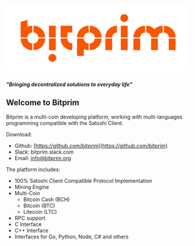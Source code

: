 ##### ![Bitprim](assets/bitprim_logo_orange.png)

##### "Bringing decentralized solutions to everyday life"

##### 

## Welcome to Bitprim

Bitprim is a multi-coin developing platform, working with multi-languages programming compatible with the Satoshi Client.

Download:

* Github: [https://github.com/bitprim](https://github.com/bitprim)
* Slack: bitprim.slack.com 
* Email: info@bitprim.org

The platform includes:

* 100% Satoshi Client Compatible Protocol Implementation
* Mining Engine
* Multi-Coin
    * Bitcoin Cash (BCH)
    * Bitcoin (BTC)
    * Litecoin (LTC)
* RPC support
* C Interface
* C++ Interface
* Interfaces for Go, Python, Node, C\# and others